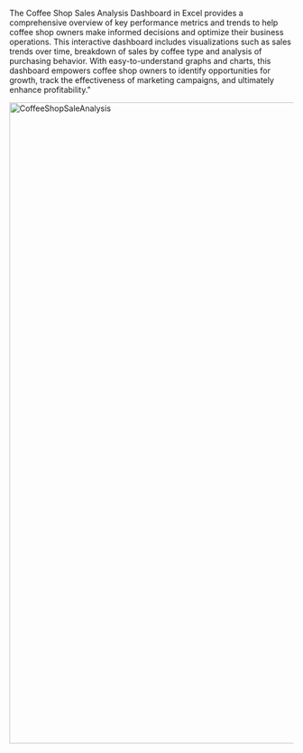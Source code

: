 
The Coffee Shop Sales Analysis Dashboard in Excel provides a comprehensive overview of key performance metrics and trends to help coffee shop owners make informed decisions and optimize their business operations. 
This interactive dashboard includes visualizations such as sales trends over time, breakdown of sales by coffee type and analysis of purchasing behavior. With easy-to-understand graphs and charts, this dashboard empowers coffee shop owners to identify opportunities for growth, track the effectiveness of marketing campaigns, and ultimately enhance profitability."

<img width="1136" alt="CoffeeShopSaleAnalysis" src="https://github.com/Daamiya/CoffeeShopSalesAnalysis/assets/91697345/0091d0ff-5cd0-4b6f-b523-423c77f8d483">
